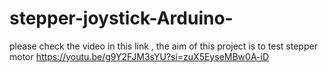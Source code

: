 # stepper-joystick-Arduino-
please check the video in this link , the aim of this project is to test stepper motor 
https://youtu.be/g9Y2FJM3sYU?si=zuX5EyseMBw0A-iD
